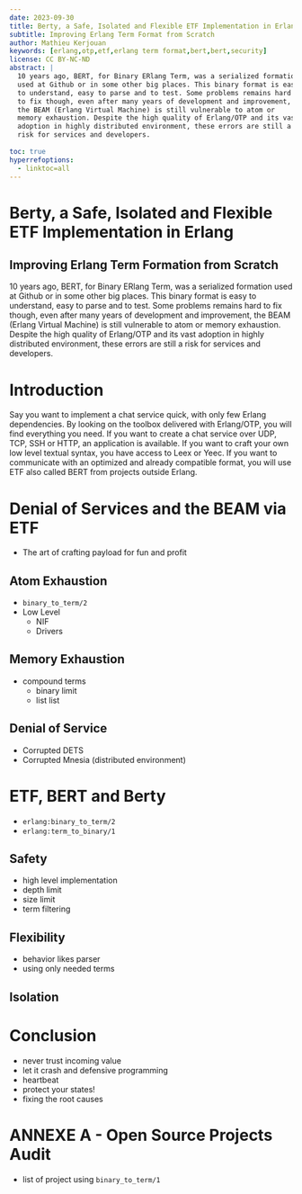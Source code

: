 ```yaml
---
date: 2023-09-30
title: Berty, a Safe, Isolated and Flexible ETF Implementation in Erlang
subtitle: Improving Erlang Term Format from Scratch
author: Mathieu Kerjouan
keywords: [erlang,otp,etf,erlang term format,bert,bert,security]
license: CC BY-NC-ND
abstract: |
  10 years ago, BERT, for Binary ERlang Term, was a serialized formation
  used at Github or in some other big places. This binary format is easy
  to understand, easy to parse and to test. Some problems remains hard
  to fix though, even after many years of development and improvement,
  the BEAM (Erlang Virtual Machine) is still vulnerable to atom or
  memory exhaustion. Despite the high quality of Erlang/OTP and its vast
  adoption in highly distributed environment, these errors are still a
  risk for services and developers.
  
toc: true
hyperrefoptions:
  - linktoc=all
---
```


# Berty, a Safe, Isolated and Flexible ETF Implementation in Erlang

## Improving Erlang Term Formation from Scratch

10 years ago, BERT, for Binary ERlang Term, was a serialized formation
used at Github or in some other big places. This binary format is easy
to understand, easy to parse and to test. Some problems remains hard
to fix though, even after many years of development and improvement,
the BEAM (Erlang Virtual Machine) is still vulnerable to atom or
memory exhaustion. Despite the high quality of Erlang/OTP and its vast
adoption in highly distributed environment, these errors are still a
risk for services and developers.

# Introduction

Say you want to implement a chat service quick, with only few Erlang
dependencies. By looking on the toolbox delivered with Erlang/OTP, you
will find everything you need. If you want to create a chat service
over UDP, TCP, SSH or HTTP, an application is available. If you want
to craft your own low level textual syntax, you have access to Leex or
Yeec. If you want to communicate with an optimized and already
compatible format, you will use ETF also called BERT from projects
outside Erlang.

# Denial of Services and the BEAM via ETF

 - The art of crafting payload for fun and profit

## Atom Exhaustion

 - `binary_to_term/2`
 - Low Level
   - NIF
   - Drivers

## Memory Exhaustion

 - compound terms
   - binary limit
   - list list

## Denial of Service

 - Corrupted DETS
 - Corrupted Mnesia (distributed environment)

# ETF, BERT and Berty

 - `erlang:binary_to_term/2`
 - `erlang:term_to_binary/1`

## Safety

 - high level implementation
 - depth limit
 - size limit
 - term filtering

## Flexibility

 - behavior likes parser
 - using only needed terms

## Isolation

# Conclusion

 - never trust incoming value
 - let it crash and defensive programming
 - heartbeat
 - protect your states!
 - fixing the root causes

# ANNEXE A - Open Source Projects Audit

 - list of project using `binary_to_term/1`

